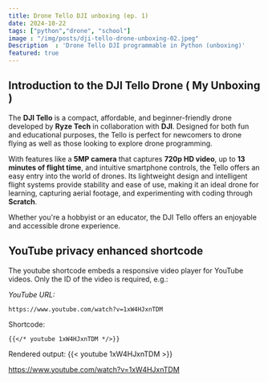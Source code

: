 ```yaml
---
title: Drone Tello DJI unboxing (ep. 1)
date: 2024-10-22
tags: ["python","drone", "school"]
image : "/img/posts/dji-tello-drone-unboxing-02.jpeg"
Description  : 'Drone Tello DJI programmable in Python (unboxing)'
featured: true
---
```


## Introduction to the DJI Tello Drone ( My Unboxing )

The **DJI Tello** is a compact, affordable, and beginner-friendly drone developed by **Ryze Tech** in collaboration with **DJI**. Designed for both fun and educational purposes, the Tello is perfect for newcomers to drone flying as well as those looking to explore drone programming. 

With features like a **5MP camera** that captures **720p HD video**, up to **13 minutes of flight time**, and intuitive smartphone controls, the Tello offers an easy entry into the world of drones. Its lightweight design and intelligent flight systems provide stability and ease of use, making it an ideal drone for learning, capturing aerial footage, and experimenting with coding through **Scratch**.

Whether you're a hobbyist or an educator, the DJI Tello offers an enjoyable and accessible drone experience.

## YouTube privacy enhanced shortcode

The youtube shortcode embeds a responsive video player for YouTube videos. Only the ID of the video is required, e.g.:

*YouTube URL:*
```
https://www.youtube.com/watch?v=1xW4HJxnTDM
```

Shortcode:
```
{{</* youtube 1xW4HJxnTDM */>}}
```
Rendered output:
{{< youtube 1xW4HJxnTDM >}}

https://www.youtube.com/watch?v=1xW4HJxnTDM
